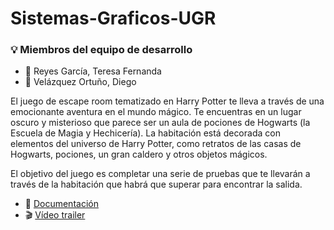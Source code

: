 # Sistemas-Graficos-UGR

### :bulb: Miembros del equipo de desarrollo

- :bust_in_silhouette: Reyes García, Teresa Fernanda
- :bust_in_silhouette: Velázquez Ortuño, Diego

El juego de escape room tematizado en Harry Potter te lleva a través de una emocionante aventura en el mundo mágico. Te encuentras en un lugar oscuro y misterioso que parece ser un aula de pociones de Hogwarts (la Escuela de Magia y Hechicería). La habitación está decorada con elementos del universo de Harry Potter, como retratos de las casas de Hogwarts, pociones, un gran caldero y otros objetos mágicos.

El objetivo del juego es completar una serie de pruebas que te llevarán a través de la habitación que habrá que superar para encontrar la salida.

- :page_with_curl: [Documentación](Documentacion/Documentación.pdf)
- 	:clapper: [Vídeo trailer](https://drive.google.com/file/d/1QD-uwX1TLcQTBg-5g7V3fBDASrzk2PrO/view?usp=sharing)
